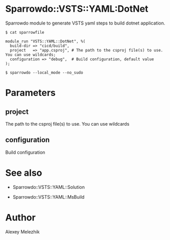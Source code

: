 # Sparrowdo::VSTS::YAML:DotNet

Sparrowdo module to generate VSTS yaml steps to build dotnet application.

    $ cat sparrowfile

    module_run "VSTS::YAML::DotNet", %(
      build-dir => "cicd/build",
      project   => "app.csproj", # The path to the csproj file(s) to use. You can use wildcards;
      configuration => "debug",  # Build configuration, default value 
    );

    $ sparrowdo --local_mode --no_sudo

# Parameters

## project

The path to the csproj file(s) to use. You can use wildcards

## configuration

Build configuration

# See also

- Sparrowdo::VSTS::YAML::Solution

- Sparrowdo::VSTS::YAML::MsBuild

# Author

Alexey Melezhik

